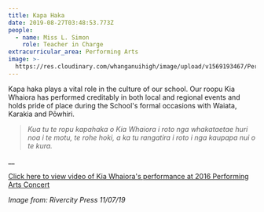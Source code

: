 ```yaml
---
title: Kapa Haka
date: 2019-08-27T03:48:53.773Z
people:
  - name: Miss L. Simon
    role: Teacher in Charge
extracurricular_area: Performing Arts
image: >-
  https://res.cloudinary.com/whanganuihigh/image/upload/v1569193467/Performing%20Arts/kapahaka.jpg
---
```

Kapa haka plays a vital role in the culture of our school. Our roopu Kia Whaiora has performed creditably in both local and regional events and holds pride of place during the School's formal occasions with Waiata, Karakia and Pōwhiri.      

> _Kua tu te ropu kapahaka o Kia Whaiora i roto nga whakataetae huri noa i te motu, te rohe hoki, a ka tu rangatira i roto i nga kaupapa nui o te kura._

__

[Click here to view video of Kia Whaiora's performance at 2016 Performing Arts Concert](https://www.youtube.com/watch?v=9hkl_kPJFJw)

_Image from: Rivercity Press 11/07/19_
